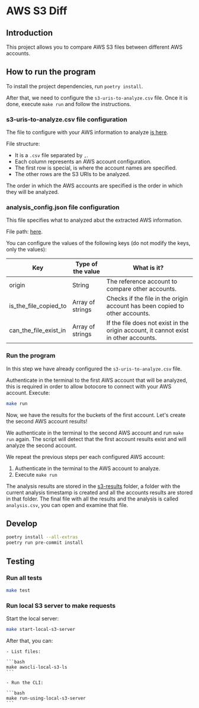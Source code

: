 # AWS S3 Diff

## Introduction

This project allows you to compare AWS S3 files between different AWS accounts.

## How to run the program

To install the project dependencies, run `poetry install`.

After that, we need to configure the `s3-uris-to-analyze.csv` file. Once it is done, execute `make run` and follow the instructions.

### s3-uris-to-analyze.csv file configuration

The file to configure with your AWS information to analyze [is here](config/s3-uris-to-analyze.csv).

File structure:

- It is a `.csv` file separated by `,`.
- Each column represents an AWS account configuration.
- The first row is special, is where the account names are specified.
- The other rows are the S3 URIs to be analyzed.

The order in which the AWS accounts are specified is the order in which they will be analyzed.

### analysis_config.json file configuration

This file specifies what to analyzed abut the extracted AWS information.

File path: [here](config/analysis-config.csv).

You can configure the values of the following keys (do not modify the keys, only the values):

Key                   | Type of the value | What is it?
----------------------|-------------------|---------------------------------------------------------------------------
origin                | String            | The reference account to compare other accounts.
is_the_file_copied_to | Array of strings  | Checks if the file in the origin account has been copied to other accounts.
can_the_file_exist_in | Array of strings  | If the file does not exist in the origin account, it cannot exist in other accounts.

### Run the program

In this step we have already configured the `s3-uris-to-analyze.csv` file.

Authenticate in the terminal to the first AWS account that will be analyzed, this is required in order to allow botocore to connect with your AWS account. Execute:

```bash
make run
```

Now, we have the results for the buckets of the first account. Let's create the second AWS account results!

We authenticate in the terminal to the second AWS account and run `make run` again. The script will detect that the first account results exist and will analyze the second account.

We repeat the previous steps per each configured AWS account:

1. Authenticate in the terminal to the AWS account to analyze.
2. Execute `make run`

The analysis results are stored in the [s3-results](s3-results) folder, a folder with the current analysis timestamp is created and all the accounts results are stored in that folder. The final file with all the results and the analysis is called `analysis.csv`, you can open and examine that file.

## Develop

```bash
poetry install --all-extras
poetry run pre-commit install
```

## Testing

### Run all tests

```bash
make test
```

### Run local S3 server to make requests

Start the local server:

```bash
make start-local-s3-server
```

After that, you can:

    - List files:

    ```bash
    make awscli-local-s3-ls
    ```

    - Run the CLI:

    ```bash
    make run-using-local-s3-server
    ```
